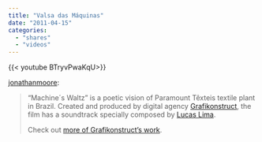 ```yaml
---
title: "Valsa das Máquinas"
date: "2011-04-15"
categories:
  - "shares"
  - "videos"
---
```


<div style="width: 70vw;">{{< youtube BTryvPwaKqU>}}</div>

[jonathanmoore](http://jonathanmoore.com/post/4535770773/valsa-das-maquinas-machine-waltz):

> “Machine´s Waltz” is a poetic vision of Paramount Têxteis textile plant in Brazil. Created and produced by digital agency [Grafikonstruct](http://www.grafikonstruct.com.br/), the film has a soundtrack specially composed by [Lucas Lima](http://www.floficial.com.br/).
>
> Check out [more of Grafikonstruct’s work](http://www.grafikonstruct.com.br/activity/).

